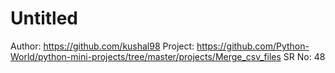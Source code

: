 # Untitled

Author: https://github.com/kushal98
Project: https://github.com/Python-World/python-mini-projects/tree/master/projects/Merge_csv_files
SR No: 48